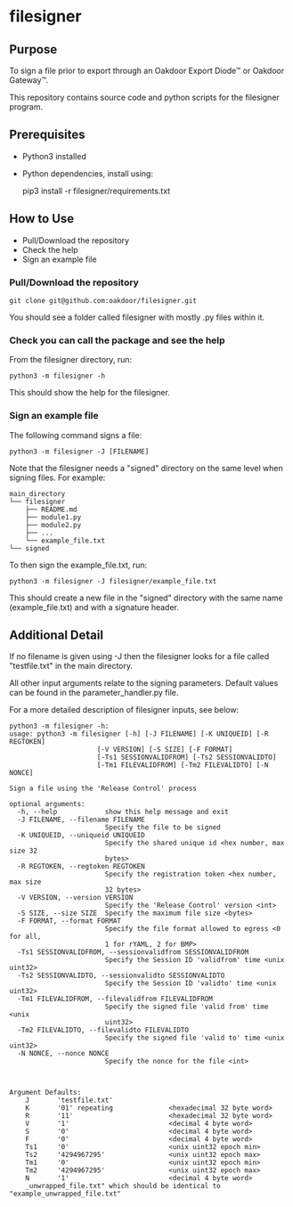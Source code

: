 # filesigner
## Purpose
To sign a file prior to export through an Oakdoor Export Diode™ or Oakdoor Gateway™.

This repository contains source code and python scripts for the filesigner program. 

## Prerequisites
* Python3 installed
* Python dependencies, install using: 


    pip3 install -r filesigner/requirements.txt

## How to Use
* Pull/Download the repository
* Check the help
* Sign an example file

### Pull/Download the repository

    git clone git@github.com:oakdoor/filesigner.git

You should see a folder called filesigner with mostly .py files within it.    

### Check you can call the package and see the help
From the filesigner directory, run:

    python3 -m filesigner -h
    
This should show the help for the filesigner.

### Sign an example file
The following command signs a file:

    python3 -m filesigner -J [FILENAME]
    
Note that the filesigner needs a "signed" directory on the same level when signing files. 
For example:

    main_directory
    └── filesigner
        ├── README.md
        ├── module1.py
        ├── module2.py 
        ├── ... 
        └── example_file.txt
    └── signed
    
To then sign the example_file.txt, run:
    
    python3 -m filesigner -J filesigner/example_file.txt
    
This should create a new file in the "signed" directory with the same name (example_file.txt) and with a signature header. 

## Additional Detail
If no filename is given using -J then the filesigner looks for a file called "testfile.txt" in the main directory. 

All other input arguments relate to the signing parameters. Default values can be found in the parameter_handler.py file.

For a more detailed description of filesigner inputs, see below:

    python3 -m filesigner -h:
    usage: python3 -m filesigner [-h] [-J FILENAME] [-K UNIQUEID] [-R REGTOKEN]
                          [-V VERSION] [-S SIZE] [-F FORMAT]
                          [-Ts1 SESSIONVALIDFROM] [-Ts2 SESSIONVALIDTO]
                          [-Tm1 FILEVALIDFROM] [-Tm2 FILEVALIDTO] [-N NONCE]

    Sign a file using the 'Release Control' process

    optional arguments:
      -h, --help            show this help message and exit
      -J FILENAME, --filename FILENAME
                            Specify the file to be signed
      -K UNIQUEID, --uniqueid UNIQUEID
                            Specify the shared unique id <hex number, max size 32
                            bytes>
      -R REGTOKEN, --regtoken REGTOKEN
                            Specify the registration token <hex number, max size
                            32 bytes>
      -V VERSION, --version VERSION
                            Specify the 'Release Control' version <int>
      -S SIZE, --size SIZE  Specify the maximum file size <bytes>
      -F FORMAT, --format FORMAT
                            Specify the file format allowed to egress <0 for all,
                            1 for rYAML, 2 for BMP>
      -Ts1 SESSIONVALIDFROM, --sessionvalidfrom SESSIONVALIDFROM
                            Specify the Session ID 'validfrom' time <unix uint32>
      -Ts2 SESSIONVALIDTO, --sessionvalidto SESSIONVALIDTO
                            Specify the Session ID 'validto' time <unix uint32>
      -Tm1 FILEVALIDFROM, --filevalidfrom FILEVALIDFROM
                            Specify the signed file 'valid from' time <unix
                            uint32>
      -Tm2 FILEVALIDTO, --filevalidto FILEVALIDTO
                            Specify the signed file 'valid to' time <unix uint32>
      -N NONCE, --nonce NONCE
                            Specify the nonce for the file <int>



    Argument Defaults:
        J       'testfile.txt'
        K       '01' repeating              <hexadecimal 32 byte word>
        R       '11'                        <hexadecimal 32 byte word>
        V       '1'                         <decimal 4 byte word>
        S       '0'                         <decimal 4 byte word>
        F       '0'                         <decimal 4 byte word>
        Ts1     '0'                         <unix uint32 epoch min>
        Ts2     '4294967295'                <unix uint32 epoch max>
        Tm1     '0'                         <unix uint32 epoch min>
        Tm2     '4294967295'                <unix uint32 epoch max>
        N       '1'                         <decimal 4 byte word>
        _unwrapped_file.txt" which should be identical to "example_unwrapped_file.txt"
